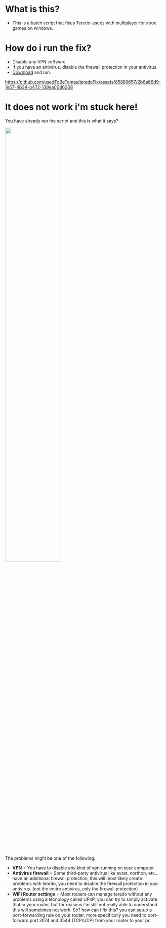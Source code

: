 # What is this?
- This is a batch script that fixes Teredo issues with multiplayer for xbox games on windows.

# How do i run the fix?
- Disable any VPN software
- If you have an antivirus, disable the firewall protection in your antivirus.
- [Download](https://html-preview.github.io/?url=https://github.com/usedToBeTomas/teredoFix/blob/main/download.html) and run.
 
https://github.com/usedToBeTomas/teredoFix/assets/85880657/2b6a66d9-1e57-4b34-b472-139ea00d6368

# It does not work i'm stuck here!
You have already ran the script and this is what it says?<br>
<div align="left">
<img src="https://github.com/usedToBeTomas/teredoFix/assets/85880657/c0ff6aa1-b56e-422b-bb1b-12a24c461a8d" width="60%" height="auto"/><br>
</div>

The problems might be one of the following:
- __VPN__ = You have to disable any kind of vpn running on your computer
- __Antivirus firewall__ = Some third-party antivirus like avast, northon, etc... have an additional firewall protection, this will most likely create problems with teredo, you need to disable the firewall protection in your antivirus. (not the entire antivirus, only the firewall protection)
- __WiFi Router settings__ = Most routers can manage teredo without any problems using a tecnology called UPnP, you can try to simply activate that in your router, but for reasons i'm still not really able to understand this will sometimes not work. So? how can i fix this? you can setup a port-forwarding rule on your router, more specifically you need to port-forward port 3074 and 3544 (TCP/UDP) from your router to your pc.
